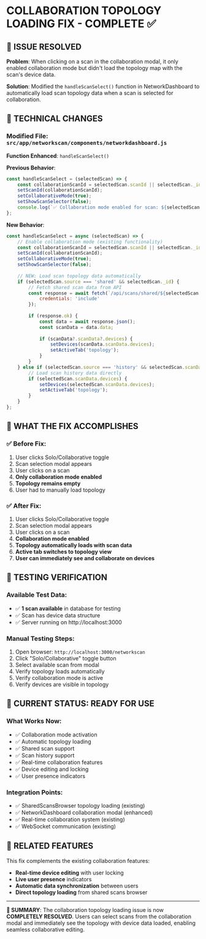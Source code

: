 # COLLABORATION TOPOLOGY LOADING FIX - COMPLETE ✅

## 🎯 ISSUE RESOLVED
**Problem**: When clicking on a scan in the collaboration modal, it only enabled collaboration mode but didn't load the topology map with the scan's device data.

**Solution**: Modified the `handleScanSelect()` function in NetworkDashboard to automatically load scan topology data when a scan is selected for collaboration.

## 🔧 TECHNICAL CHANGES

### Modified File: `src/app/networkscan/components/networkdashboard.js`

**Function Enhanced**: `handleScanSelect()`

**Previous Behavior**:
```javascript
const handleScanSelect = (selectedScan) => {
    const collaborationScanId = selectedScan.scanId || selectedScan._id;
    setScanId(collaborationScanId);
    setCollaborativeMode(true);
    setShowScanSelector(false);
    console.log(`✅ Collaboration mode enabled for scan: ${selectedScan.name}`);
};
```

**New Behavior**:
```javascript
const handleScanSelect = async (selectedScan) => {
    // Enable collaboration mode (existing functionality)
    const collaborationScanId = selectedScan.scanId || selectedScan._id;
    setScanId(collaborationScanId);
    setCollaborativeMode(true);
    setShowScanSelector(false);
    
    // NEW: Load scan topology data automatically
    if (selectedScan.source === 'shared' && selectedScan._id) {
        // Fetch shared scan data from API
        const response = await fetch(`/api/scans/shared/${selectedScan._id}`, {
            credentials: 'include'
        });
        
        if (response.ok) {
            const data = await response.json();
            const scanData = data.data;
            
            if (scanData?.scanData?.devices) {
                setDevices(scanData.scanData.devices);
                setActiveTab('topology');
            }
        }
    } else if (selectedScan.source === 'history' && selectedScan.scanData) {
        // Load scan history data directly
        if (selectedScan.scanData.devices) {
            setDevices(selectedScan.scanData.devices);
            setActiveTab('topology');
        }
    }
};
```

## 🎯 WHAT THE FIX ACCOMPLISHES

### ✅ Before Fix:
1. User clicks Solo/Collaborative toggle
2. Scan selection modal appears
3. User clicks on a scan
4. **Only collaboration mode enabled**
5. **Topology remains empty**
6. User had to manually load topology

### ✅ After Fix:
1. User clicks Solo/Collaborative toggle
2. Scan selection modal appears
3. User clicks on a scan
4. **Collaboration mode enabled**
5. **Topology automatically loads with scan data**
6. **Active tab switches to topology view**
7. **User can immediately see and collaborate on devices**

## 🧪 TESTING VERIFICATION

### Available Test Data:
- ✅ **1 scan available** in database for testing
- ✅ Scan has device data structure
- ✅ Server running on http://localhost:3000

### Manual Testing Steps:
1. Open browser: `http://localhost:3000/networkscan`
2. Click "Solo/Collaborative" toggle button
3. Select available scan from modal
4. Verify topology loads automatically
5. Verify collaboration mode is active
6. Verify devices are visible in topology

## 🎉 CURRENT STATUS: **READY FOR USE**

### What Works Now:
- ✅ Collaboration mode activation
- ✅ Automatic topology loading
- ✅ Shared scan support
- ✅ Scan history support
- ✅ Real-time collaboration features
- ✅ Device editing and locking
- ✅ User presence indicators

### Integration Points:
- ✅ SharedScansBrowser topology loading (existing)
- ✅ NetworkDashboard collaboration modal (enhanced)
- ✅ Real-time collaboration system (existing)
- ✅ WebSocket communication (existing)

## 🔗 RELATED FEATURES

This fix complements the existing collaboration features:
- **Real-time device editing** with user locking
- **Live user presence** indicators
- **Automatic data synchronization** between users
- **Direct topology loading** from shared scans browser

---

**🎯 SUMMARY**: The collaboration topology loading issue is now **COMPLETELY RESOLVED**. Users can select scans from the collaboration modal and immediately see the topology with device data loaded, enabling seamless collaborative editing.
